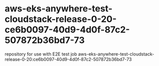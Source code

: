 # aws-eks-anywhere-test-cloudstack-release-0-20-ce6b0097-40d9-4d0f-87c2-507872b36bd7-73
repository for use with E2E test job aws-eks-anywhere-test-cloudstack-release-0-20:ce6b0097-40d9-4d0f-87c2-507872b36bd7-73
